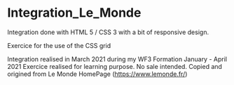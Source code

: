 # Integration_Le_Monde

Integration done with HTML 5 / CSS 3 with a bit of responsive design.

Exercice for the use of the CSS grid

Integration realised in March 2021 during my WF3 Formation January - April 2021
Exercice realised for learning purpose. No sale intended.
Copied and origined from Le Monde HomePage (https://www.lemonde.fr/)
